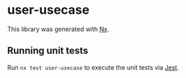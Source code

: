 # user-usecase

This library was generated with [Nx](https://nx.dev).

## Running unit tests

Run `nx test user-usecase` to execute the unit tests via [Jest](https://jestjs.io).
